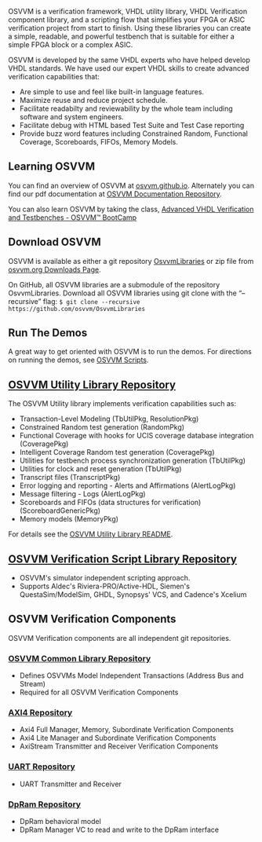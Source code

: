 OSVVM is a verification framework, VHDL utility library, 
VHDL Verification component library, and a scripting flow
that simplifies your FPGA or ASIC verification project 
from start to finish.
Using these libraries you can create a simple, readable, 
and powerful testbench that is suitable for either a 
simple FPGA block or a complex ASIC.

OSVVM is developed by the same VHDL experts who
have helped develop VHDL standards.
We have used our expert VHDL skills to create
advanced verification capabilities that:

- Are simple to use and feel like built-in language features.
- Maximize reuse and reduce project schedule.
- Facilitate readabilty and reviewability by the whole team including software and system engineers.
- Facilitate debug with HTML based Test Suite and Test Case reporting
- Provide buzz word features including Constrained Random, Functional Coverage, Scoreboards, FIFOs, Memory Models.

## Learning OSVVM
You can find an overview of OSVVM at [osvvm.github.io](https://osvvm.github.io).
Alternately you can find our pdf documentation at 
[OSVVM Documentation Repository](https://github.com/OSVVM/Documentation#readme).

You can also learn OSVVM by taking the class, [Advanced VHDL Verification and Testbenches - OSVVM&trade; BootCamp](https://synthworks.com/vhdl_testbench_verification.htm)

## Download OSVVM 
OSVVM is available as either a git repository 
[OsvvmLibraries](https://github.com/osvvm/OsvvmLibraries) 
or zip file from [osvvm.org Downloads Page](https://osvvm.org/downloads).

On GitHub, all OSVVM libraries are a submodule of the repository OsvvmLibraries. Download all OSVVM libraries using git clone with the “–recursive” flag:
        `$ git clone --recursive https://github.com/osvvm/OsvvmLibraries`
        
## Run The Demos
A great way to get oriented with OSVVM is to run the demos.
For directions on running the demos, see [OSVVM Scripts](https://github.com/osvvm/OSVVM-Scripts#readme).


## [OSVVM Utility Library Repository](https://github.com/osvvm/osvvm) 
The OSVVM Utility library implements verification capabilities such as:
  - Transaction-Level Modeling (TbUtilPkg, ResolutionPkg)
  - Constrained Random test generation (RandomPkg)
  - Functional Coverage with hooks for UCIS coverage database integration (CoveragePkg)
  - Intelligent Coverage Random test generation  (CoveragePkg)
  - Utilities for testbench process synchronization generation (TbUtilPkg)
  - Utilities for clock and reset generation (TbUtilPkg)
  - Transcript files (TranscriptPkg)
  - Error logging and reporting - Alerts and Affirmations (AlertLogPkg)
  - Message filtering - Logs (AlertLogPkg)
  - Scoreboards and FIFOs (data structures for verification) (ScoreboardGenericPkg)
  - Memory models (MemoryPkg)
  
For details see the [OSVVM Utility Library README](https://github.com/osvvm/osvvm#readme).
  
## [OSVVM Verification Script Library Repository](https://github.com/osvvm/OSVVM-Scripts)
  - OSVVM's simulator independent scripting approach.  
  - Supports Aldec's Riviera-PRO/Active-HDL, Siemen's QuestaSim/ModelSim, GHDL, Synopsys' VCS, and Cadence's Xcelium
## OSVVM Verification Components
OSVVM Verification components are all independent git repositories. 
### [OSVVM Common Library Repository](https://github.com/osvvm/OSVVM-Common)
  - Defines OSVVMs Model Independent Transactions (Address Bus and Stream)
  - Required for all OSVVM Verification Components
### [AXI4 Repository](https://github.com/osvvm/AXI4) 
  - Axi4 Full Manager, Memory, Subordinate Verification Components
  - Axi4 Lite Manager and Subordinate Verification Components
  - AxiStream Transmitter and Receiver Verification Components
### [UART Repository](https://github.com/osvvm/UART) 
  - UART Transmitter and Receiver
### [DpRam Repository](https://github.com/osvvm/DpRam) 
  - DpRam behavioral model 
  - DpRam Manager VC to read and write to the DpRam interface
